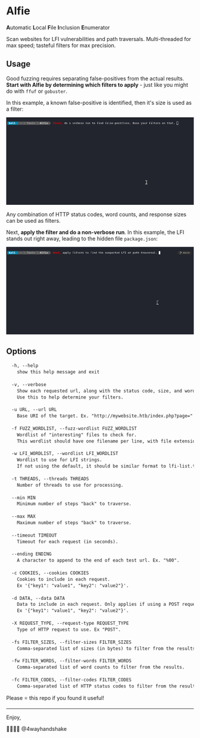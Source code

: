 # Alfie
**A**utomatic **L**ocal **F**ile **I**nclusion **E**numerator

Scan websites for LFI vulnerabilities and path traversals. Multi-threaded for max speed; tasteful filters for max precision.

## Usage

Good fuzzing requires separating false-positives from the actual results. **Start with Alfie by determining which filters to apply** - just like you might do with `ffuf` or `gobuster`.

In this example, a known false-positive is identified, then it's size is used as a filter:

![false-positive](false-positive.gif)

Any combination of HTTP status codes, word counts, and response sizes can be used as filters. 

Next, **apply the filter and do a non-verbose run**. In this example, the LFI stands out right away, leading to the hidden file `package.json`:

![lfi-test](lfi-test.gif)



## Options

```html
  -h, --help            
	show this help message and exit

  -v, --verbose         
	Show each requested url, along with the status code, size, and words in the response.
	Use this to help determine your filters.

  -u URL, --url URL     
	Base URI of the target. Ex. "http://mywebsite.htb/index.php?page="

  -f FUZZ_WORDLIST, --fuzz-wordlist FUZZ_WORDLIST
	Wordlist of "interesting" files to check for. 
	This wordlist should have one filename per line, with file extensions if applicable.

  -w LFI_WORDLIST, --wordlist LFI_WORDLIST
	Wordlist to use for LFI strings. 
	If not using the default, it should be similar format to lfi-list.txt.

  -t THREADS, --threads THREADS
	Number of threads to use for processing.

  --min MIN             
	Minimum number of steps "back" to traverse.

  --max MAX             
	Maximum number of steps "back" to traverse.

  --timeout TIMEOUT     
	Timeout for each request (in seconds).

  --ending ENDING       
	A character to append to the end of each test url. Ex. "%00".

  -c COOKIES, --cookies COOKIES
	Cookies to include in each request. 
	Ex '{"key1": "value1", "key2": "value2"}'.

  -d DATA, --data DATA  
	Data to include in each request. Only applies if using a POST request (see -X option).
    Ex '{"key1": "value1", "key2": "value2"}'.

  -X REQUEST_TYPE, --request-type REQUEST_TYPE
	Type of HTTP request to use. Ex "POST".

  -fs FILTER_SIZES, --filter-sizes FILTER_SIZES
	Comma-separated list of sizes (in bytes) to filter from the results.

  -fw FILTER_WORDS, --filter-words FILTER_WORDS
	Comma-separated list of word counts to filter from the results.

  -fc FILTER_CODES, --filter-codes FILTER_CODES
	Comma-separated list of HTTP status codes to filter from the results.

```



Please :star: this repo if you found it useful!


---

Enjoy, 

:handshake::handshake::handshake::handshake:
@4wayhandshake